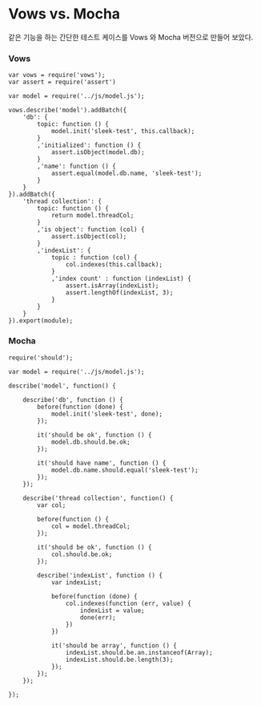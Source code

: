 # Vows vs. Mocha

같은 기능을 하는 간단한 테스트 케이스를 Vows 와 Mocha 버전으로 만들어 보았다.

### Vows

	var vows = require('vows');
	var assert = require('assert')
	
	var model = require('../js/model.js');
	
	vows.describe('model').addBatch({
		'db': {
			topic: function () {
				model.init('sleek-test', this.callback);
			}
			,'initialized': function () {
				assert.isObject(model.db);
			}
			,'name': function () {
				assert.equal(model.db.name, 'sleek-test');
			}
		}
	}).addBatch({
		'thread collection': {
			topic: function () {
				return model.threadCol;
			}
			,'is object': function (col) {
				assert.isObject(col);
			}
			,'indexList': {
				topic : function (col) {
					col.indexes(this.callback);
				}
				,'index count' : function (indexList) {
					assert.isArray(indexList);
					assert.lengthOf(indexList, 3);
				}
			}
		}
	}).export(module);

### Mocha

	require('should');

	var model = require('../js/model.js');

	describe('model', function() {

		describe('db', function () {
			before(function (done) {
				model.init('sleek-test', done);
			});

			it('should be ok', function () {
				model.db.should.be.ok;
			});

			it('should have name', function () {
				model.db.name.should.equal('sleek-test');
			});
		});

		describe('thread collection', function() {
			var col;

			before(function () {
				col = model.threadCol;
			});

			it('should be ok', function () {
				col.should.be.ok;
			});

			describe('indexList', function () {
				var indexList;

				before(function (done) {
					col.indexes(function (err, value) {
						indexList = value;
						done(err);
					})
				})

				it('should be array', function () {
					indexList.should.be.an.instanceof(Array);
					indexList.should.be.length(3);
				});
			});
		});

	});
